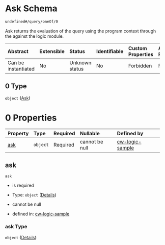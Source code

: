 # Ask Schema

```txt
undefined#/query/oneOf/0
```

Ask returns the evaluation of the query using the program context through the against the logic module.

| Abstract            | Extensible | Status         | Identifiable | Custom Properties | Additional Properties | Access Restrictions | Defined In                                                                   |
| :------------------ | :--------- | :------------- | :----------- | :---------------- | :-------------------- | :------------------ | :--------------------------------------------------------------------------- |
| Can be instantiated | No         | Unknown status | No           | Forbidden         | Forbidden             | none                | [cw-logic-sample.json\*](schema/cw-logic-sample.json "open original schema") |

## 0 Type

`object` ([Ask](cw-logic-sample-querymsg-oneof-ask.md))

# 0 Properties

| Property    | Type     | Required | Nullable       | Defined by                                                                                                        |
| :---------- | :------- | :------- | :------------- | :---------------------------------------------------------------------------------------------------------------- |
| [ask](#ask) | `object` | Required | cannot be null | [cw-logic-sample](cw-logic-sample-querymsg-oneof-ask-properties-ask.md "undefined#/query/oneOf/0/properties/ask") |

## ask



`ask`

*   is required

*   Type: `object` ([Details](cw-logic-sample-querymsg-oneof-ask-properties-ask.md))

*   cannot be null

*   defined in: [cw-logic-sample](cw-logic-sample-querymsg-oneof-ask-properties-ask.md "undefined#/query/oneOf/0/properties/ask")

### ask Type

`object` ([Details](cw-logic-sample-querymsg-oneof-ask-properties-ask.md))
